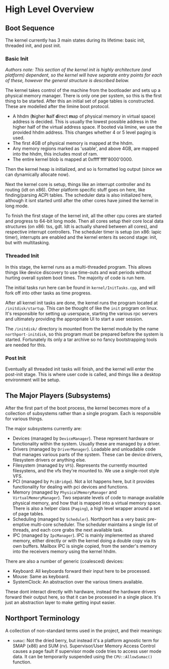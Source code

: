 # High Level Overview 

## Boot Sequence

The kernel currently has 3 main states during its lifetime: basic init, threaded init, and post init.

### Basic Init

*Authors note: This section of the kernel init is highly architecture (and platform) dependent, so the kernel will have separate entry points for each of these, however the general structure is described below.*

The kernel takes control of the machine from the bootloader and sets up a physical memory manager. There is only one per system, so this is the first thing to be started.
After this an initial set of page tables is constructed. These are modelled after the limine boot protocol.
- A hhdm (**h**igher **h**alf **d**irect **m**ap of physical memory in virtual space) address is decided. This is usually the lowest possible address in the higher half of the virtual address space. If booted via limine, we use the provided hhdm address. This changes whether 4 or 5 level paging is used.
- The first 4GB of physical memory is mapped at the hhdm.
- Any memory regions marked as 'usable', and above 4GB, are mapped into the hhdm, this includes most of ram.
- The entire kernel blob is mapped at 0xffff'ffff'8000'0000. 

Then the kernel heap is initialized, and so is formatted log output (since we can dynamically allocate now).

Next the kernel core is setup, things like an interrupt controller and its routing (idt on x86). Other platform specific stuff goes on here, like finding/parsing ACPI tables. The scheduler data is also initialized here, although it isnt started until after the other cores have joined the kernel in long mode.

To finish the first stage of the kernel init, all the other cpu cores are started and progress to 64-bit long mode. Then all cores setup their core local data structures (on x86: tss, gdt. Idt is actually shared between all cores), and respective interrupt controllers.
The scheduler timer is setup (on x86: lapic timer), interrupts are enabled and the kernel enters its second stage: init, but with multitasking.

### Threaded Init

In this stage, the kernel runs as a multi-threaded program. This allows things like device discovery to use time-outs and wait periods without hurting overall system boot times. The majority of code is run here.

The initial tasks run here can be found in `kernel/InitTasks.cpp`, and will fork off into other tasks as time progress.

After all kernel init tasks are done, the kernel runs the program located at `/initdisk/startup`. This can be thought of like the `init` program on linux. It's responsible for setting up userspace, starting the various rpc servers and ultimately providing the appropriate UI to start a user session.

The `/initdisk/` directory is mounted from the kernel module by the name `northport-initdisk`, so this program must be prepared before the system is started. Fortunately its only a tar archive so no fancy bootstrapping tools are needed for this.

### Post Init

Eventually all threaded init tasks will finish, and the kernel will enter the post-init stage. This is where user code is called, and things like a desktop environment will be setup.


## The Major Players (Subsystems)

After the first part of the boot process, the kernel becomes more of a collection of subsystems rather than a single program.
Each is responsible for various things.

The major subsystems currently are:
- Devices (managed by `DeviceManager`). These represent hardware or functionality within the system. Usually these are managed by a driver.
- Drivers (managed by `DriverManager`). Loadable and unloadable code that manages various parts of the system. These can be device drivers, filesystem drivers or anything else.
- Filesystem (managed by `VFS`). Represents the currently mounted filesystens, and the vfs they're mounted to. We use a single-root style VFS.
- PCI (managed by `PciBridge`). Not a lot happens here, but it provides functionality for dealing with pci devices and functions.
- Memory (managed by `PhysicalMemoryManager` and `VirtualMemoryManager`). Two separate levels of code to manage available physical memory, and how that is mapped into a virtual memory space. There is also a helper class (`Paging`), a high level wrapper around a set of page tables.
- Scheduling (managed by `Scheduler`). Northport has a very basic pre-emptive multi-core scheduler. The scheduler maintains a single list of threads, and each core grabs the next available task.
- IPC (managed by `IpcManager`). IPC is mainly implemented as shared memory, either directly or with the kernel doing a double copy via its own buffers. Mailbox IPC is single copied, from the sender's memory into the receivers memory using the kernel hhdm.

There are also a number of generic (coalesced) devices:
- Keyboard: All keyboards forward their input here to be processed.
- Mouse: Same as keyboard.
- SystemClock: An abstraction over the various timers available.

These dont interact directly with hardware, instead the hardware drivers forward their output here, so that it can be processed in a single place. It's just an abstraction layer to make getting input easier.

## Northport Terminology
A collection of non-standard terms used in the project, and their meanings:
- `sumac`: Not the dried berry, but instead it's a platform agnostic term for SMAP (x86) and SUM (rv). Supervisor/User Memory Access Control causes a page fault if supervisor mode code tries to access user mode data. It can be temporarily suspended using the `CPU::AllowSumac()` function.
